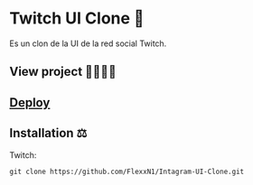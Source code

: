 # Twitch UI Clone 🔗

Es un clon de la UI de la red social Twitch.

## View project 🚀🙋🏻‍♂️
## [Deploy](https://flexxn1.github.io/Twitch-UI-Clone/)

## Installation ⚖
Twitch:
```
git clone https://github.com/FlexxN1/Intagram-UI-Clone.git
 ```
